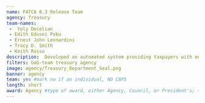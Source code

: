 ```yaml
---
name: FATCA 6.3 Release Team
agency: Treasury
team-names:
 -  Yoly Decelian
 - Edith Edusei Poku
 - Ernest John Leonardini
 - Tracy D. Smith
 - Keith Russo
description:  Developed an automated system providing taxpayers with one-stop access to the IRS. They replaced the paper-driven process with a user-friendly, accessible option increasing voluntary compliance with US withholding and reporting requirements.
filters: GoG-team treasury agency
image: agency/Treasury_Department_Seal.png
banner: agency
team: yes #mark no if an individual, NO CAPS
length: short
award: Agency #type of award, either Agency, Council, or President's; this is case sensitive so make sure to match the options listed exactly. This section generates the format of the card
---
```

